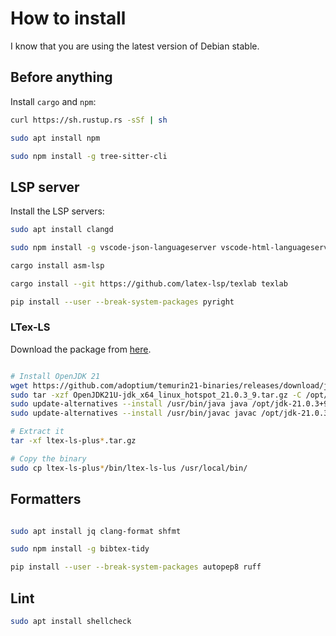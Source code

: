 # How to install

I know that you are using the latest version of Debian stable.

## Before anything

Install `cargo` and `npm`:

```bash
curl https://sh.rustup.rs -sSf | sh

sudo apt install npm

sudo npm install -g tree-sitter-cli
```


## LSP server

Install the LSP servers:

```bash
sudo apt install clangd

sudo npm install -g vscode-json-languageserver vscode-html-languageservice bash-language-server

cargo install asm-lsp

cargo install --git https://github.com/latex-lsp/texlab texlab

pip install --user --break-system-packages pyright
```

### LTex-LS

Download the package from [here](https://github.com/ltex-plus/ltex-ls-plus/releases/tag/18.5.1).

```bash

# Install OpenJDK 21
wget https://github.com/adoptium/temurin21-binaries/releases/download/jdk-21.0.3%2B9/OpenJDK21U-jdk_x64_linux_hotspot_21.0.3_9.tar.gz
sudo tar -xzf OpenJDK21U-jdk_x64_linux_hotspot_21.0.3_9.tar.gz -C /opt/
sudo update-alternatives --install /usr/bin/java java /opt/jdk-21.0.3+9/bin/java 1000
sudo update-alternatives --install /usr/bin/javac javac /opt/jdk-21.0.3+9/bin/javac 1000

# Extract it
tar -xf ltex-ls-plus*.tar.gz

# Copy the binary
sudo cp ltex-ls-plus*/bin/ltex-ls-lus /usr/local/bin/
```


## Formatters

```bash

sudo apt install jq clang-format shfmt

sudo npm install -g bibtex-tidy

pip install --user --break-system-packages autopep8 ruff
```


## Lint

```bash
sudo apt install shellcheck
```

